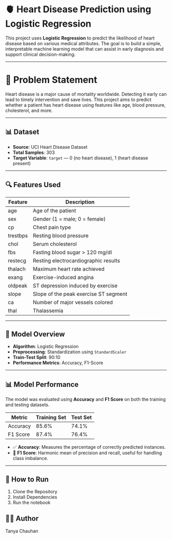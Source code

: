 # 🫀 Heart Disease Prediction using Logistic Regression

This project uses **Logistic Regression** to predict the likelihood of heart disease based on various medical attributes. The goal is to build a simple, interpretable machine learning model that can assist in early diagnosis and support clinical decision-making.

---

# 📌 Problem Statement

Heart disease is a major cause of mortality worldwide. Detecting it early can lead to timely intervention and save lives. This project aims to predict whether a patient has heart disease using features like age, blood pressure, cholesterol, and more.

---

## 📊 Dataset

- **Source**: UCI Heart Disease Dataset  
- **Total Samples**: 303  
- **Target Variable**: `target` — 0 (no heart disease), 1 (heart disease present)

---

## 🔍 Features Used

| Feature      | Description                            |
|--------------|----------------------------------------|
| age          | Age of the patient                     |
| sex          | Gender (1 = male; 0 = female)          |
| cp           | Chest pain type                        |
| trestbps     | Resting blood pressure                 |
| chol         | Serum cholesterol                      |
| fbs          | Fasting blood sugar > 120 mg/dl        |
| restecg      | Resting electrocardiographic results   |
| thalach      | Maximum heart rate achieved            |
| exang        | Exercise-induced angina                |
| oldpeak      | ST depression induced by exercise      |
| slope        | Slope of the peak exercise ST segment  |
| ca           | Number of major vessels colored        |
| thal         | Thalassemia                            |

---

## 🧠 Model Overview

- **Algorithm**: Logistic Regression  
- **Preprocessing**: Standardization using `StandardScaler`  
- **Train-Test Split**: 90:10  
- **Performance Metrics**: Accuracy, F1-Score

---

## 📊 Model Performance

The model was evaluated using **Accuracy** and **F1 Score** on both the training and testing datasets.

| **Metric**   | **Training Set** | **Test Set** |
|--------------|------------------|--------------|
| Accuracy     | 85.6%            | 74.1%        |
| F1 Score     | 87.4%            | 76.4%        |

- ✅ **Accuracy**: Measures the percentage of correctly predicted instances.
- 🎯 **F1 Score**: Harmonic mean of precision and recall, useful for handling class imbalance.

---

## 🚀 How to Run

 1. Clone the Repository
 2. Install Dependencies
 3. Run the notebook


## 👩‍💻 Author
Tanya Chauhan








 
